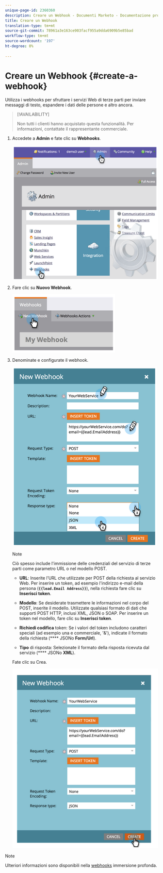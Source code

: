 ```yaml
---
unique-page-id: 2360360
description: Creare un Webhook - Documenti Marketo - Documentazione prodotto
title: Creare un Webhook
translation-type: tm+mt
source-git-commit: 78961a3e163ce903facf955a9dda6909b5e85bad
workflow-type: tm+mt
source-wordcount: '197'
ht-degree: 0%

---
```



# Creare un Webhook {#create-a-webhook}

Utilizza i webhooks per sfruttare i servizi Web di terze parti per inviare messaggi di testo, espandere i dati delle persone e altro ancora.

>[!AVAILABILITY]
>
>Non tutti i clienti hanno acquistato questa funzionalità. Per informazioni, contattate il rappresentante commerciale.

1. Accedete a **Admin** e fate clic su **Webhooks**.

   ![](assets/image2014-9-24-14-3a52-3a57.png)

1. Fare clic su **Nuovo Webhook**.

   ![](assets/image2014-9-24-14-3a53-3a9.png)

1. Denominate e configurate il webhook.

   ![](assets/image2014-9-24-14-3a53-3a19.png)

   >[!NOTE]
   >
   >Ciò spesso include l&#39;immissione delle credenziali del servizio di terze parti come parametro URL o nel modello POST.

   * **URL**: Inserite l’URL che utilizzate per POST della richiesta al servizio Web. Per inserire un token, ad esempio l&#39;indirizzo e-mail della persona (**`{{lead.Email Address}}`**), nella richiesta fare clic su **Inserisci token**.

   * **Modello**: Se desiderate trasmettere le informazioni nel corpo del POST, inserite il modello. Utilizzate qualsiasi formato di dati che supporti POST HTTP, inclusi XML, JSON o SOAP. Per inserire un token nel modello, fare clic su **Inserisci token**.

   * **Richiedi codifica** token: Se i valori del token includono caratteri speciali (ad esempio una e commerciale, &#39;&amp;&#39;), indicate il formato della richiesta (**** JSONo  **Form/Url**).

   * **Tipo** di risposta: Selezionate il formato della risposta ricevuta dal servizio (**** JSONo  **XML**).

   Fate clic su Crea.

   ![](assets/image2014-9-24-14-3a53-3a35.png)

>[!NOTE]
>
>Ulteriori informazioni sono disponibili nella [webhooks](http://developers.marketo.com/documentation/webhooks/) immersione profonda.
